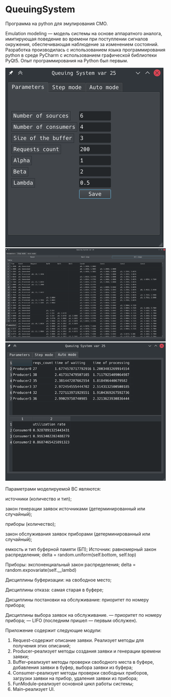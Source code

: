 # QueuingSystem
Программа на python для эмулирования СМО.

Emulation modeling — модель системы на основе аппаратного аналога, имитирующая поведение во времени при поступлении сигналов окружения, обеспечивающая наблюдение за изменением состояний. Разработка производилась с использованием языка программирования python в среде PyCharm с использованием графической библиотеки PyQt5. Опыт программирования на Python был первым.

![alt text](screenshots/1.png "Окно для параметризации системы")
![alt text](screenshots/2.png "Пошаговый режим")
![alt text](screenshots/3.png "Результаты имитации")

Параметрами моделируемой ВС являются:

источники (количество и тип);

закон генерации заявок источниками (детерминированный или случайный);

приборы (количество);

закон обслуживания заявок приборами (детерминированный или случайный);

емкость и тип буферной памяти (БП);
Источник: равномерный закон распределения; delta = random.uniform(self.bottom, self.top)

Приборы: экспоненциальный закон распределения; delta = random.expovariate(self.__lambd)

Дисциплины буферизации: на свободное место;

Дисциплины отказа: самая старая в буфере;

Дисциплины постановки на обслуживание: приоритет по номеру прибора;

Дисциплины выбора заявок на обслуживание. — приоритет по номеру прибора; — LIFO (последним пришел — первым обслужен).

Приложение содержит следующие модули: 
1. Request–содержит описание заявки. Реализует методы для получения этих описаний; 
2. Producer–реализует методы создания заявки и генерации времени заявки; 
3. Buffer–реализует методы проверки свободного места в буфере, добавления заявки в буфер, выбора заявки из буфера; 
4. Consumer–реализует методы проверки свободных приборов, загрузки заявки на прибор, удаления заявки из прибора; 
5. FunModule–реализует основной цикл работы системы; 
6. Main–реализует UI.
